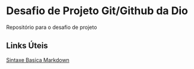 # Desafio de Projeto Git/Github da Dio
Repositório para o desafio de projeto
## Links Úteis
[Sintaxe Basica Markdown](https://www.markdownguide.org/getting-started/)
